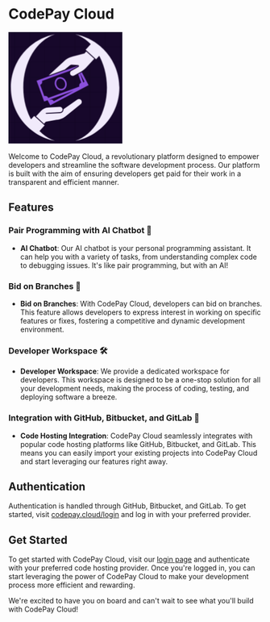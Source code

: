 # CodePay Cloud 
![CodePay Cloud Logo](./codepay.png)

Welcome to CodePay Cloud, a revolutionary platform designed to empower developers and streamline the software development process. Our platform is built with the aim of ensuring developers get paid for their work in a transparent and efficient manner.

## Features

### Pair Programming with AI Chatbot 🤖

- **AI Chatbot**: Our AI chatbot is your personal programming assistant. It can help you with a variety of tasks, from understanding complex code to debugging issues. It's like pair programming, but with an AI!

### Bid on Branches 🌳

- **Bid on Branches**: With CodePay Cloud, developers can bid on branches. This feature allows developers to express interest in working on specific features or fixes, fostering a competitive and dynamic development environment.

### Developer Workspace 🛠️

- **Developer Workspace**: We provide a dedicated workspace for developers. This workspace is designed to be a one-stop solution for all your development needs, making the process of coding, testing, and deploying software a breeze.

### Integration with GitHub, Bitbucket, and GitLab 🔗

- **Code Hosting Integration**: CodePay Cloud seamlessly integrates with popular code hosting platforms like GitHub, Bitbucket, and GitLab. This means you can easily import your existing projects into CodePay Cloud and start leveraging our features right away.

## Authentication

Authentication is handled through GitHub, Bitbucket, and GitLab. To get started, visit [codepay.cloud/login](https://codepay.cloud/login) and log in with your preferred provider.

## Get Started

To get started with CodePay Cloud, visit our [login page](https://codepay.cloud/login) and authenticate with your preferred code hosting provider. Once you're logged in, you can start leveraging the power of CodePay Cloud to make your development process more efficient and rewarding.

We're excited to have you on board and can't wait to see what you'll build with CodePay Cloud!
